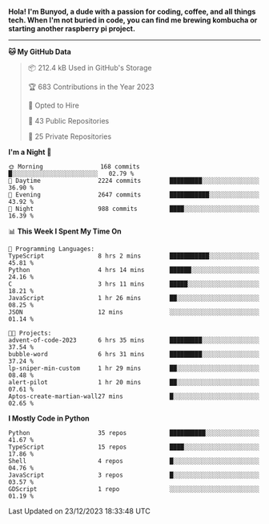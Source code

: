 <p>
<b>Hola! I'm Bunyod, a dude with a passion for coding, coffee, and all things tech. When I'm not buried in code, you can find me brewing kombucha or starting another raspberry pi project.</b>
</p>

---

<!--START_SECTION:waka-->
**🐱 My GitHub Data** 

> 📦 212.4 kB Used in GitHub's Storage 
 > 
> 🏆 683 Contributions in the Year 2023
 > 
> 💼 Opted to Hire
 > 
> 📜 43 Public Repositories 
 > 
> 🔑 25 Private Repositories 
 > 
**I'm a Night 🦉** 

```text
🌞 Morning                168 commits         █░░░░░░░░░░░░░░░░░░░░░░░░   02.79 % 
🌆 Daytime                2224 commits        █████████░░░░░░░░░░░░░░░░   36.90 % 
🌃 Evening                2647 commits        ███████████░░░░░░░░░░░░░░   43.92 % 
🌙 Night                  988 commits         ████░░░░░░░░░░░░░░░░░░░░░   16.39 % 
```


📊 **This Week I Spent My Time On** 

```text
💬 Programming Languages: 
TypeScript               8 hrs 2 mins        ███████████░░░░░░░░░░░░░░   45.81 % 
Python                   4 hrs 14 mins       ██████░░░░░░░░░░░░░░░░░░░   24.16 % 
C                        3 hrs 11 mins       █████░░░░░░░░░░░░░░░░░░░░   18.21 % 
JavaScript               1 hr 26 mins        ██░░░░░░░░░░░░░░░░░░░░░░░   08.25 % 
JSON                     12 mins             ░░░░░░░░░░░░░░░░░░░░░░░░░   01.14 % 

🐱‍💻 Projects: 
advent-of-code-2023      6 hrs 35 mins       █████████░░░░░░░░░░░░░░░░   37.54 % 
bubble-word              6 hrs 31 mins       █████████░░░░░░░░░░░░░░░░   37.24 % 
lp-sniper-min-custom     1 hr 29 mins        ██░░░░░░░░░░░░░░░░░░░░░░░   08.48 % 
alert-pilot              1 hr 20 mins        ██░░░░░░░░░░░░░░░░░░░░░░░   07.61 % 
Aptos-create-martian-wall27 mins             █░░░░░░░░░░░░░░░░░░░░░░░░   02.65 % 
```

**I Mostly Code in Python** 

```text
Python                   35 repos            ██████████░░░░░░░░░░░░░░░   41.67 % 
TypeScript               15 repos            ████░░░░░░░░░░░░░░░░░░░░░   17.86 % 
Shell                    4 repos             █░░░░░░░░░░░░░░░░░░░░░░░░   04.76 % 
JavaScript               3 repos             █░░░░░░░░░░░░░░░░░░░░░░░░   03.57 % 
GDScript                 1 repo              ░░░░░░░░░░░░░░░░░░░░░░░░░   01.19 % 
```




 Last Updated on 23/12/2023 18:33:48 UTC
<!--END_SECTION:waka-->
